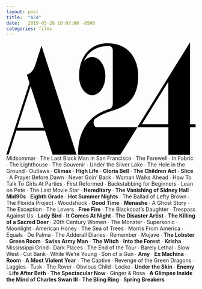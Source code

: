 ```yaml
---
layout: post
title:  "A24"
date:   2019-05-28 10:07:00 -0500
categories: films
---
```


<image id="a24_films_logo" width="1200" height="300" x="0" y="0" src="data:image/png;base64,iVBORw0KGgoAAAANSUhEUgAABLAAAAHtCAQAAACjAE/KAAAABGdBTUEAALGPC/xhBQAAACBjSFJN AAB6JgAAgIQAAPoAAACA6AAAdTAAAOpgAAA6mAAAF3CculE8AAAAAmJLR0QA/4ePzL8AAFV1SURB VHja7d13mBRVugbwd2aAQRBGQcExo4hiwoTomgOoo6AimEBAXUExABJ1d129JhAQMKOuqBgAV0VF EDGLOawrYFgVDJiIIplhZu4fogI9faqqu6reOqfe33nuc++1mp73VNXMfFNd9R1ARERERACgKcrC eaNC9kxEREREEqEU09A4nLdSgSUiIiIC1Mez2DGsN1OBJSIiIlIL/8a+4b1dDfZ8RERCVxMlqI8S bIpNsSk2w6bYFHVRhPrrtm+GAgBAMVYDACrw67otv6AKwHKswFIsxQosxy9YiRX4BSvWvVZEXFSI sWgd5huqwBIRm9XAttgOpWiELbEltsKW2AKNsXkkX2slFmIhFmL+uv+9EAuxAD/gZ6xl7wYRydNI nB7uG6rAEhGb1EQT7IgdsD12QBNsj21QFNvX3gTbYttq/nslfsYP+AE/4Ed8jx8xF7OxlL2jRCSA Qbg07LdUgSUiSVeMptgde2B37ITdsQk7ToZClKIU+2/w3xZjNmZjNj7BLHzxxweQIpJEnXBD+G+q AktEkmln7I/9sB92w3bsKDnYHPuvV3L9iC/wJb7Ap/gI37CjicgGyjBm3V2ZoVKBJSJJsjX2x/7Y HwdhC3aUEJWiFIev+7+XYCY+wCx8gvexih1MJPVaYjxqRvHGKrBEhK8WDsBhOBSHRHR7epKU4BAc AgBYg5n4CB/hI3yI5exYIqnUDJOxaTRvrQJLRHjqYl8cgmNxSALvrIpeLeyH/QAAFfgc0/EGXsZ3 7FAiKVKKqU5dKxcRwR4YiGlYjSqNDcZXeBDdsUcUd4SIyAbq48NqvwvPZQcTEQmuETrjIcyjFzJJ Hz9gAnqiCftwiTirGC9l+e5TgSX6G1essgeuwvuooJcudo3PcDNao5h98EQcU4jxWb/rVGAJemN7 dgQRH/bA1ZhFL1VsHssxDb2wA/tAijhjhOH7LaQCS9dA7FWMrzABl7NjiGRVgFY4Dacl4IOulViF X7AKKwCsxor1/utv6vxxjagOiv/4HwConajb72dhCp7EW6hiBxGx2iDcaNh6HsaE8UVUYNnrfNyL ZdgBi9hBRKrRBF3QBTvF+BUX4kd8j4VYiEXr/c9yrMIvebxrIZrgQByLdgl61ugbTMB4fMCOIWKp rh6NRUMqsMRWhfgMVajCP9hBRDZSD93wCioj/tBsJWbiKYzE5TgLh2Fn1I54VrXQHm/RPypcf3yB 67AX+2CLWKcMazy+t3QPVsqdtu5EmIc67Cgi6xTgaDyIZREVFGswCxNwLbrhMGxDmuFJ+IJeWG04 ZuEqNGMfeBFrtPLxE0oFVsq9+8epcDE7igiAergEn0ZQQHyJJ3E9zsTeqMWeIgCgNm6J/Opc8PEW uulPLRFPzTDfx/eTCqxUO3q9U2G2+vEL2W64Db+GWjB8i8dxBVondOGc07GSXlJljsW4VR8ZihiU Yo6v7yUVWKk2dYOT4Wx2HEmtIpyCaaFd0VmN6bgRJ6Ixe1qeDo/sg9B8xxvomqjnHkWSogQf+fwu UoGVYvttdDJ8pKdBhaAWzsf/QikKluNF/BNHWVUYHOt5oyxvLMYt2J29g0QSJXvfdhVYsp7M/rPH syNJytRBL3ybdyFQiQ9xI45MyN1VQfWkF1LmfTsJh7N3kUhCmPq2q8CSPzTF2ozT4WV2KEmRElyZ 91qC8/AwzrHgo0CzifQyymu8iVNQyN5NInS3BPq+UYGVWndVe0IcyI4lqVAf/4df8vqVPxvDcagj v/RLQ761P5rxCc6z9BqhSDgGBfyeUYGVUqVZnl96nB1MnFeMPr4ecc42ZuL/sC97EiH7B7188jfm oh/qsXeWCEXXwI/hqMBKqcFZTogK7MqOJg4rQjd8nfOv9zm4FruxpxCJEiyhF09+xwL0i7zfvUjS ePdtV4ElAIASw8cz97DDibNOxswcf6kvwmgc5vRTrsHu7WCPb3Eeiti7TCQ2fvq2q8ASAOZPkldh a3Y8cdCeeCWnX+UVmIz2KGbHj9zB9KIp6PgEp7B3mkgs/PVtV4ElAGrjR+NJcRM7oDimBCNQnsOP p59wA5qww8ekAD/TS6bg4y0cwd5xIhHz27ddBZYA6OFxUixBCTuiOKMA53gU9NWNSryE01P2zNrj 9HIptzHZ0fviRIAgfdtVYAmKfHTNHsQOKY5ogdcD/1BajQexJzs4wT/ppVKuYw1GYVP27hOJQC08 n8d3hgqs1DnDx2nxo54SkrwV48bAHwwuwg0oZQcnOZteKOUz5qAteweKhCxY33YVWIIPfJ0YPdgx xXIHYlbgX9GXpvo6yHH0IinfMRE7sHeiSIjyfbZXBVbKtPF5YvxPD2FLzmpjcDULMZnGN+iOmuzY ZIfQC6T8x3IMSv1xFFcE7duuAiv1XvR9anRkRxVLHYRPAv0Q+hYXpex29urZ16ih+jELLdm7UiRv wfu2q8BKuQMDnBrvscOKhWrg2kDXrn7AxSnoceWPKwVWFcrxT9Rg706RPOTSt10FVsoFexD8GHZc scy2eC3A+bUcg1GfHTlB3CmwqlCFd7XollirJZaG8l2gAitFdkVFoJPjeXZgsUpr/OT73KrABN0Q vRG3CqwqrMBAFLJ3qkhgTUNr+qsCK0XuDXx67MeOLJaoheEB7liYhhbswAnkWoFVhSpM0cJbYpnc +7arwEqxbbA68Okxjh1arLAj3vV9Tn2vxyeycLHAqsICtGPvWBHf8unbrgIrxYblcHqsxS7s2JJ4 h/j+aLACo3XXVVZuFlhVqMRgNX0RK+TXt10FVmptjl9zOkHuZAeXhOvu+8rohziQHTbRXC2wqlCF l9CIvXtFPBRiQsjnvQqslPhbjifISjRmR5fEqok7fJ5HC3G+bnj24HKBVYXZ2Ie9g0WM8u3brgIr pWrjx5xPkevZ4SWhGvpuW/sctmGHtYDbBVYVVuI89i4WyeqKCM55FVipcHEep8hi1GPHlwTaDbN9 nT+/4gIUsMNawfUCqwpVuE0L6UgihdG3XQVWKhXhy7xOkn7sCUjiHIB5vs6dN/WYhG9pKLCq8IIe c5DEKUN5JGe7CqwUODvPk2SuVoqTDRznq8/xGvTXfVcBpKPAqsL72Iq9q0XW0wrLIjrXVWClwId5 nya6d0L+dLavVbq+wyHsoJZJS4FVhdlaRkcSI7y+7SqwUujEEE6Tz3QlQta5xNeCSy/q6dPA0lNg VWEhDmXvbhGE27ddBVYKvRrKiXIKexqSCFf7OFfW4u8qyHOQpgKrCsvRlr3DJfXC7duuAit1wvqh /RZ7IpIAV/k4U37G0eyYlkpXgVWFtfr1I1TFeCnic1xnuOOeCu1UOYI9FSHr5+MsmYEd2TGtlbYC qwqV6MHe6ZJa4fdtV4GVMs193S/jb0xmT0ao+vo4R6aihB3TYukrsKpQie7s3S4pNSKG81sFltMe CPVk2Zc9HaHp4+P8GI0a7JhWS2OBVYUKdGHveEmhKPq2q8BKle18PU7vfzzEnpCQXOZ5bpTjQnZI 66WzwKrCWnRm73pJmWj6tqvASpURIZ8s5bq/JpU6en7QvAJl7JAOSGuBVYW16MTe+ZIiZSFfelCB lUINI+hOewt7UhK7w7DS46xYgsPZIZ2Q3gKrCmvRnr37JSWi69seWYGlrjfJcynqhv6e52NL9rQk Vs0xEbWNr1iM4/AaO6ZYrggPq/O/xKApno7gN2PEVGAlTR1cHMm7XsKemMSoFFPQwPiKn3AE3mbH FAfUxlNaQEciVoppaMQOEZwKrKS5AFtE8r4X21f9S47q4VnsYHzFHPwFM9gxxREN8ayNv/zEGiWY Yud9xCqwkqUm+kT0zg3xV/bkJBYFuM+jMcdcHIM57JjikJ3xrP6Ak4jUwmNowQ6RG/W/SZazPK48 5ONy3IFy9gQlclegg3H7TzmXVw3QBJtjc5SgBCWote6/rsBqAEuwBAsxHwvwI9ayd4HE7gA8gvao YMcQ5xRiLFqzQ+RKBVaSFGBAhO++Pc7Cg+wpSsSOx7XG7QvRBv/z/W5F2AOtsBuaoAma+Oz2vhbf 42vMwWf4L2bge/YOkZi0w3D0ZocQ54zE6ewI4oZ2ET96OgMF7ClKpHbCQuMZ8Av29/U+W6MDhuLV EB6LXogpuArHYFP2rolQmts0bDjOYh8Kccwg0pmsPlgOmh75aXMSe4oSoTr4yHj0V3g+UF+IVrgO H0Zw5pXjTfwDLZ2861MF1u9jGfZgHwxxSFx92zOHCiznHBbDafM6e5ISobHGY19hvDerFk7B/fg5 8jNwHu5FG8duTVCB9ef4DPXYh0McEV/f9syhAss5k2I5cf7CnqZE5GyPIz8o67/cCyMwL9YfX/Mx Ggezd1hoVGCtPx7TjQgSgjj7tmcOFViO2Sumi6FPsScqkdgei43H/V/V/qvN0BPv0X6IzUAvj3ao dlCBteG4nH1AxHrNMJ96DqvAcszYmE6cSuzOnqqErhCvGI/6S6iZ8W+2xlD8Sv9lvAJ3ohl79+VJ BdaGoxyHsg+JWK0Uc8jnsAosp+yI8thOnTHsyUroBhqP+OfYfKPX74p7sYr+i/j3UYGJVn90rQJr 4zHb6adGJVolHg/rxDFUYDnl1hhPndXYjj1dCdV+WG043sux1wavbo5/o4L+AyxzTEFL9o7MkQqs zDGafVDEUsV4iX72qsByypZYHuvJczN7whKiWpjp+0fFlrg9xmulQUclnkJz9u7MgQqs6o7l8ezD IhYqxHj6uVsFFVhOuTbmk2cZGrKnLKH5h/FYP/zH62qhF36h/+DyGuUYjS3ZuzQgFVjVje+deIBB 4jWCft7+NlRgOaOeR/ftKMbf2ZOWkOyClYbjPAN11r2uHf22Uf9jIXpa1ZBUBVb14yH2gRHLsPq2 Zw4VWM64nHD6/IxN2NOWUEwzHOWl2A0A0BAP039gBR3TLXraVQVWttGefWjEIry+7ZlDBZYjauE7 ygl0MXviEoLOxmPcAwBwGn6i/7jKZazCVdU0l0giFVjZxk8Zz6+KVI/Ztz1zqMByxHmkE+grx5Yr SaMGxqVtpqEAW2IC/UdVPuMdNGXvZB9UYGUfd7APjliB27c9c6jAckIhPqWdQmexJy95ustwdH/F DjgI39J/UOU7luJ89m72pAIr+6iwtvmGxIfdtz1zhFRg2XQrqYtOWXeXDMMgrRlmtd2MpUdfHIdX Heh4tinuxSOoy44hOSrEnShih5BEK8VUbMEOEQ0VWFwDiF97b7RhT1/yMMTwIe+bOBKjUYsdMSRn 4Q3szA4hOdofF7AjSIKVYAp2ZIeIigospqPQivr1B7J3gOTscLQzbN0DZ7MDhqoF3tOfA9a6BvXZ ESShivEkWrBDREcFFtMg8tc/Cgexd4HkpACDjdtL2AFDtzkmoyc7hOSkEf0nnSRTIcbiKHaIaCco LC3Qmh0B/dgBJCen42B2hNgV4XaM0k8sK/XBDuwIkkDD0ZEdIVr6ccWThJvMT0UzdgQJrCauZ0cg uQxjdMu0hWrj/9gRJHEGoTc7QtRUYLHshA7sCAAK0Z8dQQI7O8W3fHfBEyhmh5DAOhGfl5Yk6oQb 2BGipwKLpX9CGn2eg1J2BAmkMOUPJ7TDE6jNDiEBFeEqdgRJkDKMScAnOJFTgcXRGF3ZEdYpdv8y rWPaozk7AlkZntJVLOucgb3ZESQhWmK8Jctg5UkFFkevBC22fKGDz5y5TE9kAW3wkO7Fskwh/s6O IInQDJOxKTtEPFRgMdRP1APn9XERO4L4dhz2Z0dIhA64Lw0fMTilPXZhRxA6h/u2Z1KBxXBRwq4Z 9U7Q9TQxu5IdIDG64Dp2BAmkCJezIwhZfTzrbt/2TCqw4leMXuwIG2mMc9gRxJcDcDg7QoJcqUVY LNMNjdkRhKgYE7EvO0ScVGDFr2sCn9vrpztarHAhO0DC3IHj2BEkgNq4hB1BaArxoNt926ubssSr KJHd03fBqewI4mkznMmOkDA18GiKe4LZ6EK12Eit4TidHSFuKrDidlpCb/RMd28lO3RFXXaExNkc T6AOO4T4toXri6NIFleksSGQCqy4DWAHyOIAHMOOIEYF6MGOkEh7YzQ7ggSQpCeoJS5d07m8lwqs eLVO8EP2SS395DdHpL7BaDad0Y0dQXw7KME/AyUaZbg3nU1VVGDFK8lFTJt0Pd9hHV2/yu4WNGVH EN/+yg4gsWqFCQlZGC52KrDi1BLHsiMY6T6s5KqHk9kREqweHk3H0htOOEt991KkKZ5O772jKrDi lOTrVwDQQU9kJdYp+qVkdID+PLBGCdqxI0hMSjENjdgheFRgxWcPtGdH8FCEvuwIkoUaNHj5O3Zn RxCfurADSCxS1rc9kwqs+Fxtwd5Wp+VkaojW7AiJV4zRFnyHCQC0wVbsCBK51PVtz6QfSHHZO/HX rwBgE1zKjiDVaK87jHw4FN3ZEcSXGlb8NJR8pLBve3U7QeJxgyX7uifqsSNIBn1A6M912JwdQXzp wA4gERuZvr7tmez4pW+/1jiRHcGnzXUVIHG2whHsCJZoiH+yI4gvh6f51ucUGKTPQgAVWPEownB2 hAD6oBY7gmzgeC3F7VtP7MaOID4UafVTh3XFDewIyaACKw49sRc7QgDboBM7gmzgOHYAi9TEjewI 4ktbdgCJSBnuSWff9kwqsKK3Na5lRwhooM6LBCnSE4SBnIyW7Ajiw9FapNtJLTFej+T8Tr9Io3c7 StgRAtpVjQATpCUasiNYpUD3YVlhExzJjiCha4pJ2JQdIjlUYEXtbJzCjpCDpPecTxN9QBjUiWjF jiA+lLEDSMhS3rc9kwqsaG2H29kRcnIwDmdHkHWOZwewkJbNsYHObLeUYEq6+7ZnUoEVpULcj83Y IXKkX1HJ0EB3FOXgZOzCjiCedsb27AgSmmI8iRbsEEmjAitKV+FodoSclWEfdgQB8Be1aMhBIfqw I4gP6u/mikKMVd/2TCqwonM8/sGOkBct/JwEB7EDWKqrerpbQL+SXTESHdkRkkgFVlR2xkOW790z sAM7gqjAylEddGZHEE+6guUG9W3Pwu4SILnqY6L1D9fX1DUsuiI9D5ezC9gBxNNOKGVHkLx1Ut/2 bFRgRaEWnsCe7BAhOA9bsCOk3J7qKZOzvVScWkCPcNiuDGPUtz0bFVjhq4FHcAw7RCjq4hJ2hJQ7 mB3Aal3ZAcTTgewAkpdWmKC+7dmpwApbER7EaewQobkEddkRUk0FVj5O0xOYiaerjDZrhkn6DWGi AitchbgXZ7FDhKghzmdHSDX1lclHIy3Gknj7swNIzkoxVTeRmKnAClMBbkM3doiQ9dMFYJoi7MqO YLnT2QHEw+bYjh1BclIfz6pvuxcVWOGphTG4iB0idNvhTHaE1NoZtdkRLNdOt98m3l7sAJKDYkzE vuwQyacCKyz18JSjN9VeobOEZHd2AOttpfUIEm9vdgAJTH3bfdKvznDsiLedXbq0OU5gR0gpFVj5 07mbdLqCZR/1bfdJBVYYDsTbTv8y1MLPHC6fU3FRgZV0zdgBJCD1bfdNBVa+CtALr6ExO0akDsNf 2BFSSQVW/lqhDjuCGO3CDiCBqG97ACqw8tMQT2EkitkxIjeAHSCV9Ld9/mqqlWXClaARO4L4pr7t gajAysdBeB9t2SFi0Q57sCOkTkO18AvFIewA4kHXsGzREuPVticIFVi5qoeRmJ6aPiAF6MeOkDrb sAM4QgVW0jVhBxBfmmGy1kYNRgVWbtpiJnqlaiGOTtieHSFl1IAxHFpOOOm2YgcQH9S3PQcqsILb AU/i6dSVGzXRix0hZXQFKxxboJQdQYxUYCVfCaak5vOaEKnACqYBBuMznMKOQdEDDdkRUkVXsMKi TkvJpgIr6WrhMa2LmgsVWP7VwUB8hYGpXb6kLi5kR0iVbdkBnKFe4cmmAivZCvEQWrND2EkFlj+N cA2+wWBsxg5CdRk2YUdIEX1EGJbd2AHESAVWsqlve85UYHlrjtH4BlfpBj80wrnsCCmiD2TDoqfU kk0FVpKpb3seVGCZ1EZHTMMsdE/tx4Ib64ca7AipUcIO4Iwd2QHEqEEKWjXbSn3b86ICq3q1UIb7 8DMm4Fj1rV1PE3RgR0iN+uwAzthOfxYkWoHjS43ZS33b86QfPBvbAq1xAtqm/G6r7AZgHDtCSqjA CktNbIW57BBi0ADfsiNIhlaYoL7t+VGB9ZsCNEMrHIiDsY+u6hnti+MwlR0iBYr1sUmItlCBlWi6 BSN5mmGSFuvKlwosoBamYh9dsfJtgAqsGOj6VZj0gEqyqcBKGvVtD4Wu1gBr8IXKqwCOxkHsCCmg W9zDpCcyk01Xa5OlPp7VoyFhUIEFAENRwY5gFS38HD0tqhqmBuwAYqT+eklSjInYlx3CDSqwAOAL TGRHsMqpaM6O4Lw0LSQePX0ElWy6gpUchRiLo9ghXKEC6zdD2AGsUog+7AgiAegXeLKpAE6O4erb Hh4VWL95Dy+xI1ilC7ZmRxDxTQVWsqnASoor0JsdwSUqsH53EzuAVYpxGTuCiG8qsJJNBVYydMP1 7AhuUYH1u6n4iB3BKhfqObdIrWUHcEolO4AY6Y7DJCjD3erbHi4VWH/SfVhBlOBCdgSnrWEHcMpq dgAx0vHha4nx6tseNhVYf3oMX7IjWKWPLuxHSAVWmPQLPNl0fNiaYpJaw4RPBdafKjCCHcEqjXEO O4LDVGCFSXsz2VRgcZViGhqxQ7hIBdb6xmAeO4JV+un8icxydgCnaG8mmwosphJMUd/2aOgX5PpW 4lZ2BKs0w6nsCM76RasLhGgBO4AYqcDiqYXH0IIdwlUqsDZ0O5ayI1hlIDuAsyqxmB3BISqwkk0F FkshHkJrdgh3qcDa0GLcy45glZY4mh3BWQvZARyifZlsKrBY1Lc9UiqwNjYC5ewIVtE1rKjMZwdw iPZlsukhBI5B6tseLRVYG/sOj7AjWKUN9mNHcNQ37ADOWK4CK+FWsQOkUifcwI7gOhVYmYaiih3B Kv3ZARz1NTuAM+awA4iHZewAKVSGMerbHjUVWJlmYRI7glU6oik7gpN0BSssKrCSTu1x4qa+7bFQ gVUdLfwcRBH6sCM4aTY7gDO0J5NtLX5hR0iZZpisvu1xUIFVnel4gx3BKudhK3YEB33CDuCMGewA YjRfN2XEqhRTsQU7RDqowKqeFn4OojYuYUdw0I/64CQkH7MDiJEeQYhTfTyrvu1xUYFVvUmYyY5g lZ6ox47gIJ2DYajUtcCEU4EVn1r4N/Zlh0gPFVjVq8IwdgSrbI4L2BEcpCsvYfhSKxEmnPrsx6UQ Y9W3PU4qsLJ5BN+yI1jlctRiR3DOu+wATniTHUA86KPwuAzH6ewI6aICK5tyjGRHsMo26MSO4Bw9 ahEG7cWk00eE8bhCfdvjpgIru3uwiB3BKv11NoXsW8xlR3CArmAlna5gxaEbrmdHSB/9SsxuGe5g R7BKc7RlR3COioN8LcCn7AjiQX3KoleGu9W3PX4qsExuxUp2BKtcyQ7gnBfZAaw3TT2WEu8LdgDn qW87iQosk3kYw45glQNxGDuCYyazA1hvCjuAeFiN79gRHNcUk9S3nUMFltlwVLAjWGUgO4Bj5mIW O4LVKjGVHUE8zNHP2EiVYhoaGV+ha7yRUYFlNhuPsSNYpQx7sSM45jl2AKt9oBuoE+9LdgCnlWCK Z9/2v7NDuksFlpfBqu8DKEB/dgTHPMEOYDX9eZR8ugMrOrXwGFp4vOZ63MaO6S4VWF7+i2nsCFY5 CzuwIzjlLXzDjmCtKhVYFtAVrKgU4iHPvu0P4R/smC5TgeVNCz8HUQOXsyM4pQqPsyNY6x18zY4g nnQFKyrD0dHjFc/iXH1CEyUVWN5ewnvsCFY5Hw3ZEZwygR3AWuPYAcQHFVjRGOTZt/0dnIG17Jhu U4Hlx83sAFapi0vYEZzyDj5hR7DSajzEjiCeFukj8Eh0ww0er/gcJ2kZ9KipwPJjR3YAy1ymriuh upcdwEpPYCE7gnh6Tx9RRaAM93j0bf8Rx2MBO6b7VGB5K8Zl7AiWaYDz2BGc8iBWsyNY6B52APHh fXYAB7XEeNQwvuJXnKj7E+OgAstbV5SyI1jnci3MEKKFutE9sM/wCjuC+PABO4BzmmGyxycIq3EK /sOOmQ4qsLwUoR87goV2wBnsCE7RXYBBDdNHT1bQFaxwlWIqtjC+ohLn4GV2zLRQgeXlNOzCjmCl AVq7PUQf4FV2BKv8jIfZEcSHn7UOYajq41nPO4b7qjtcfFRgeRnADmCpvXACO4JThrMDWOUWrGJH EB/0AWGYijER+3q8ZjBGsmOmiQoss9bYnx3BWlr4OUzPYgY7gjUW43Z2BPFFHxCGpxAP4iiP1zyA K9kx00UFlpmuX+XucBzMjuCQSlzNjmCNYVjCjiC+vMEO4JCRON3jFVNwge5MjJcKLJOWOJYdwWq6 hhWmJ7WigC8LcCs7gviyCq+zIzjjSlzq8Yr3cDrK2THTRgWWia5f5actmrMjOKQK17IjWGEwlrIj iC/TsZIdwRHdcJ3HK/6HE7GMHTN9VGBltzNOZUewXCH6syM45RlMY0dIvK9wGzuC+PQ8O4AjvPu2 z8dJmM+OmUYqsLIbhCJ2BOt1xvbsCE7pjwp2hIS7XF3vraE/F8Lg3bd9KY7TktocKrCy2Qqd2REc UFPLDIXqv7iPHSHRXsLT7Aji0wJ8zI7ggKaY5NG3fQ06qG87iwqsbPqgNjuCE7pjc3YEp/xdSxhn tRoXsyOIb8+jkh3BeqWYhkbGV1Siqz6K5VGBVb3NcKFhqx519a8eerIjOGUe+rIjJNZ1+IwdQXzT B4T5KsEUH33bx7FjppkKrOr1RP2s22bgfnY8q1yKTdgRnPKgfjVVayZuYkcQ3yrwHDuC5YrxJFp4 vOYm9W3nUoFVndrGO4duwk26uB1AY3RjR3BKFS7EcnaIxFmL87GGHUJ8ex0/sSNYzU/f9rEYxI6Z diqwqnMeGmfdNgfj8BmeYke0Sn+Pp1wkmNnow46QOP+Hd9kRJAB9cJWf4Z5921/EX3UzC5sKrExF xl9fw7EWwI3skFZpgtPYERxzDx5jR0iUN3ADO4IEsBZPsiNY7Ur09njF+zhFV3T5VGBl6oimWbfN xxgAwHt4lR3TKlo0J2w98QM7QmL8gs7qD2aVlzCPHcFi3n3bv1Tf9mRQgZXJ1H38FqxY938NYce0 yr5ow47gmAXooL9QAQBVOA9fs0NIIPqAMHd++raXqYBNBhVYGzse+2Xdthx3/vF/T1HztkB0DSts b2mfAgCu1cdNlinXPaw589O3/Xj1bU8KFVgbMy3wPHqDJo/D2FGtcjQOYEdwzkg8yo5A9xyuYUeQ gKZiETuCpZphsmff9vb4kB1TfqcCa0OtDI++rsGIDf7/CZjDjmsVXW8J31/xHjsC1UycqZYp1hnD DmCpUkzFFsZXVOJcvMCOKX9SgbUhU9+QsZi7wf+/FsPZca3SHruwIzhnBU7EV+wQND/hJCxhh5CA fsAz7AhWqo9nPfu298cj7JiyPhVY69sN7bJuq6ymnBqD+ezIFilEP3YEB81HO/zCDkGxHCfhG3YI CewulLMjWKgYE7Gvx2uG4WZ2TNmQCqz19Tfsj6fwacZ/W4Fb2ZGt0gWl7AgO+gTt/ni2NT1W41R8 wA4hgZXjXnYEC/np2/6w8f5hoVCB9adt0NmwdWi1//U2LGXHtkht9GJHcNLrOBmr2CFiVYFztCKj lR7Hj+wIFvLu2/4Szlff9uRRgfWnPqiVddsreKva/75Yf48FcqFhEW3J3Qs4E2vZIWJTgS7qZG+p O/N/i9QZ5Nm3/QOcgtXsmJJJBdbvGqC7YevgrFtuVrvHAEpwITuCo57CqSm5ilWBc3Urr6Vm4XV2 BOt08lwGajZO1CcpyaQC63c9US/rto/wfNZtc/XDPpDeKGZHcNQknJKCe7FWoz3GskNIjkbqY6yA yjDGo2/7PLTBz+yYUj0VWL+pg0sNW4cYfywM1Q+NAEpxDjuCs6aiDL+yQ0RqKU7C0+wQkqNv8CA7 gmVaYQJqGl+xFGUpbtSSeCqwfnM+GmXdNhv/Nv7bT/QjP5BBKGJHcNarOMTh1gU/4ki1UbTYjbqd IpCmeBp1ja8oR0c9S5tkKrAAoAYuN2wd6nn7sNdn5LK+nXEKO4LDZuJgR3/kzsRBWgTEYt/hfnYE q5RimuHPfgCowgWYyo4pJiqwAOAMQ4fcn338WHhXt24Gon4tUfoRR+IJdojQTcQh+JYdQvIwRM+5 BVCCKZ592wfgAXZMMVOBBRQYO4yP8vVs1hD2JKxyoGfTPMnHMnRAb4f6ZVdhCE5z/O4y1/2I+9gR LFILj6GFx2tuxzB2TPGiAgsowz5Zt/3qs2/LZMxgT8MqWvg5WlUYhRMwjx0jFPNxAgZpSWfLDcZK dgRrFGIsWnu85lFcxo4p3lRgmT+wGu1znbcq3MSehlXaGIpaCceLaIHn2CHyNg0tdJ+J9b7B3ewI Fhnp2bf9BXTTnxw2UIHVCodn3bYaI32/zzh8zZ6KRQp0H1YMfkIZeljcG6sc1+B4La3igL4paYIb hiuNLYMA4GN00POYdlCBdaVh24P4wff7rMUI9lSs0hE7sSOkQBXuRku8yY6Rk7exL67W3+kOeAWP syNYoxuu83jFbByHJeyY4k/aC6zmOCnrtoosCzxncy/ms6djkRroy46QEp/gUPSw7BbxFRiEQzGL HUNCUOG5kp78rgz3ePRtX4Ay/MSOKX6lvcAaaNgDT+KLQO+1Arezp2OVcz26vEhYqnA39sR4a1Yc mIDmGIIKdgwJxd34LzuCJVphAmoYX7EMZficHVP8S3eBtS3OMmwN3nrhVixjT8kim3jeayDh+Q5n 4iC8xY7h6T84Ameo45UzFuMqdgRL+Ovb/h47pgSR7gKrL2pl3fYC3g/8fovwL/aUrNITm7IjpMq7 OBRdErxy2Wx0wwF4jR1DQnQVFrAjWMFP3/bzHXgqWFKjAZaiKus4Jqf33BarDe+psfHowz4JUqgQ HfEl/chvPL5DLxSzd02ODqbvvaSON7XuqC/18aHnvuwf4VdnnyfJG+eGs2vTfAXrUsP1kw/wYk7v ORfj2NOySh/DNUSJRiUew+44FzPZQf7wKf6KphilpVQcswLddCedD8WYiH09XjMy4CNXIlR1Md9Q v3bM+X33RCW9+rZpdGOfCKlVgOPxPPlsrcQraGf9n3m6glX90PVpPwox3nNPPhrp94iuYGWOkK5g pVdvw879Mq8L28/QTw6bxqfW/3q123YYiG8oR34xRmMv9vRDoQKruvGGPh70ZYTnnnw54g/PVWBl DhVYealp/KXSPa/3PpR+ctg12rFPhtSrgbZ4CEtiO+LLMQHtrb3jKpMKrOqOcVP2YbHCIM89+R/U jziDCqzMoQIrL10Mu/aHvH/0T6efHjaNN9gngwAAauNUjMW8SI/1YkzAWc49O6oCK3NoKWI/unl+ RD8bpZGnUIGVOVRg5aEAMw27Nv9V8trSTw+7xmHsE0L+UIgD8He8ihWhHuE1eAvX41CPNoq2UoG1 8ZikD/59KMMaj/04D81iyKECK3OEVGAV5P8WFmqLp7NuW4Lt815WpAAzsAd7khaZhLbsCLKRWtgf B+Ng7I2d87iX5mvMwHt4He9avOS0t4MtXe0xKl9jfyxih0i8VnjRo7HochyNd2NIUl9rG2Y4D2PC eBs3/6L0MtCw7Y4QVm2rwk14gD1Ji5yIPRPUNEAAYA3eWtf3fRPsgT3QBE2wI3bAlqhj+FflWIBv MQdzMAefYoZ+cKfQapyu8spTM0zy0bc9jvJKIpTGAuswHJJ12yqMCuVrPIprsT17otYowAB0YYeQ LFbi/Q1WNdgEDdEQm2ITACUoxFKsxVosxWIssGxJaYlCHy3n4qkUU7GF8RVVuABT2DFFgnvW8Mnr HaF9ld4xfE7szliDHdinhUiOdA/Wn+NR9sGwgJ++7QPz/zIB8rDPmuQNdXLP0V44Ieu2CgwP7evc g4XsqVqkppoSiljvE1zAjpB4fvq234Ih7JgShvQVWAMNN/ZPCHEh3OW4nT1Vq1zgcclcRJJtAU7G MnaIhCvEWBzl8ZoJ+nPTFWkrsHbEGYatw0L9Wrfoh00AdXAxO4KI5Gwl2uFLdojEG+65DNsr6IJK dkwJR9oKrL6G2/qfw4ehfq2F4TzomRqXOdeAUiQtKtF53VOnkt2V6O3xihk4VYueuyNdBVZD461r 4X/qPRTl7ClbpIG654pYqj+eYEdIvE64zuMV36EMv7BjSnjSVWD1NnQeeQ+vhP71vsN49pSt0h81 2RFEJLC7cTM7QuKV4X6Pxt4L0QZz2TElTGkqsDZFT8PWwZF8zZtQxZ62RbbD6ewIIhLQE8afrAIA rTDBo+vkcpyIz9gxJVxpKrB6oEHWbZ9jYiRfc4aaxQUyMKWLN4nYagrORgU7RMI1xdMefdsr0Bnv sGNK2NJTYNU0ru8+JLLnNtTPJIi9cDw7goj49jza66ZsD6WYhkbGV1She0R/4gtVegqscwxL13yP hyP7uq9pIdhA4uxgLCL5mIaTsYodIuHq41ns6PGav+E+dkyJQloKrAL0NWy9GWsi/No3sSdvlSPw F3YEEfFhOk5VeeWhFv7t2bf9LtzIjinRSEuBdTJ2z7ptMe6J9Gs/g0/Z07dKf3YAEfH0Mo7HcnaI hCvEWLT2eM2/1WLZXWkpsAYYtt2GpZF+7UpdwwrEVAyLSBI8hRNVXnka7vlc9Ks4R33b3ZWOAuso HJx12wrcGvnXfxjfsneBRcwf54oI2wPogJXsEInn3bd9pj5kdVs6CizTjdP3YX7kX78co9i7wCrn YDt2BBHJYgjOxVp2iMTz7ts+F2VYzI4pUUpDgdUCbbJuq8DIWDKMxkL2brCIuaWGiLBUoT8GqX2y Jz9921vjO3ZMiVYaCixT88px+CqWDMtxJ3s3WKUHNmNHEJGNrEInDGOHsIB33/YVaKu+7e5zv8Bq go6GrfH9sBipW0IDqKfFN0QS5gcciUfZISzgr2/7W+yYEj33C6z+hr8knsVHseVYiPvZu8IqvbAJ O4KI/OE/OFiLufjgp297DzzJjilxcL3AaoRuhq3xLmMzXDeGBtAIXdkRRGSdcThEz0L74Kdv+z/w L3ZMiYfrBZbpOsibeD3WLHMwgb07rNIPRewIIoIKDMRZasvgQzEmevZtvwPXs2NKXNwusMx38gyO Pc8QPX0TwM7owI4gknrzcKJaJftSiLE4yuM1T+sJ6TRxu8C6yPAs2qd4NvY8H2MqcW/Y5wqPB51F JFovYR/91PJpuPGBKgB4DWeggh1T4uNygVWMXoatgykLFMR715ftWuBYdgSR1FqLa9AaP7JjWMK7 b/ssnKK+7enicoHVBVtn3TYX4yiZXtHDuYEMzP8tRCQHc3E0rtY6eT756dt+gvq2p427BVYh+hm2 DscaUq6hpK9rp2NwADuCSAqNxz4xPwRkszKM8bidYRHaqG97+rhbYLVHs6zbFuFeWq6J+IT2tW00 gB1AJGXmoSPO1OJevrXEeNQ0vmIlTsan7JgSP3cLrL6GbbdgGS1XFYbTvraN2mMXdgSRFHkMe+Lf 7BAWaYpJ2NT4igp0xnR2TGFwtcA6Fgdl3bYCt1OzjdWl4gCKjB/1ikh4FqMHTsd8dgyLePdtB3rh CXZM4XC1wDJ9sHQPFlCzleMW6te3TRdsxY4g4rwqPITdcDc7hlVKMMWzb/s/yX/QC5GbBdY+hsf7 yzGCHQ+j9TRJALWN7TZEJH//w3E4B/PYMaxSC4+hhcdr7sb/sWMKj5sF1pWGJzoewTfseFiKO9kR rNITJewIIs5agWuwN6axY1imEA+htcdrnsHF7JjC5GKBtRPaZ91WhWHseACAUVrZK4D66M6OIOKo SdgDV2M1O4Z1vPu2v40zsZYdU5hcLLAGGhYJfgYz2fEAAPNwPzuCVS5HbXYEEed8gpPQFl+zY1jI T9/2E7GCHVO43CuwGqOLYWtyFi0dqr9tAtgKndkRRJzyPXpgb8KKrC7w7tv+PcqwiB1T2NwrsEzX Ol7DG+x4f5ijXjOB9HfwXBU31GIHCGw5hqA57tbCwzkpw/0efduXoAzfsmMKn2u/tErQw7A1Odev kpcm6ZrhFHYEkWrVZQcIZA3uwM4YhKXsIJZqhQmoYXzFSpyEj9kxJQlcK7BMz5vNwGR2vA38B8+z I1hlEDuASLUaswP4Vo6x2B0X42d2EGs1xdMeBbX6tssf3CqwauMyw9abUMUOuJEh7ABWaYkj2RFE qtGEHcCXtRiDXdEFX7GDWMxP3/aL1bddfudWgdXV0PP7a4xjx8vwEt5jR7DKQHYAkWrszQ7gaS0e RHOchznsIFbz07f9GoxmxxSJQhG+QFXWcQk7XrVOMyTW2HhUevZNFonfT/TvDNNYjls8ywLxVoyX PPe1ncVVffo5mrxxLvugJM8Zht21IKE3ohbiE/qpZNN4hH3ARDayD/27IvuYj8EoZe8gJxRigufe fsbj5vekUoGVOUIqsFz6iNC0wPMoLGfHq1ZlAlZGtElHS+53kfQ4mR0gizm4DDtgEH5kB3HCSM++ 7W/gdPU2FFcdZ6hGl6EhO15WxfieXq3bNG5jHzCR9RRiNv17InNMR0dLr6Yk05Wee3wWGrBD5kxX sDKHPiLcyIuGnTWcHc5oAP1ksmksx5bsAybyh7b074gNxzLchT3YO8Ux3VDpsde/w3bskHlQgZU5 VGBtoKVhV63Gtux4RvXxC/10smn8H/uAifzhHfr3w5/jC/TFZuwd4pwyrPHY74uwJztkXlRgZQ4V WBv4t2FX3ccO5+lG+ulk01iITdkHTAQA0IH+3fDbWImHcZTH8i2Si1ZY5rnvD2OHzJMKrMyhAms9 zVCRdUdVoDk7nqetsJJ+Qtk0+rAPmAiAeviO/r1QhRnoZfH9P8m2K+Z77P21OJUdMm8qsDKHCqz1 3GPYUXZ01b2LfkLZNL5FTfYBE8EY8vfBItyJg9g7wWGlmON5DC5khwyBCqzMoQLrD9tglWFHtWLH 86Up1tJPKZtGV/YBk9TrSjz/V2MiTkMxexc4rQQfeR4HN+4HVYGVOVRg/WGoYTe9zA7n23j6KWXT mKn7TYTqSKymnPmVeAsXJ7jtjCv89G2/x5GfQiqwMocKrHVKjM/gHceO59s+no8Ca6w/2rIPmKTY IfiVcM7PwtXYhT31VHC5b3smFViZQwXWOn8z7KT/WPUXxjT6SWXTmM4+XJJaZ3o+WRb2+BCDsBN7 2ilyi+cReQN12CFDowIrc6jAAgBsgp8NO+ksdrxAjqWfVHaNQ9kHTFKoJkbGeI5XYDr6Y2f2pFNm kOdx+cSpD2lVYGUOFVgAgJ6GXfQVitjxAnqfflrZNJ5hHy5Jnd0wPaazexUmozsasyecQt592+di e3bIUKnAyhwqsADUwFeGXXQRO15gHemnlU2jUkuCSIwa4+ZYbmz/AfehI+qzp5tS3n3bF2MvdsiQ qcDKHCqwAJxl2EE/YRN2vMCK8AX9xLJpPMA+YJIS++MuLI/4bC7Hq7gC+1h136hr/PRtP4IdMnQq sDKHCiwUGPuUXMmOl5Me9BPLprHGsUv1kiw1sA86YyS+jPg8/h73ooNWEaTz07f9NHbICKjAyhwq sFBm2D1LLP1xVYwf6KeWTWME+4CJg7ZGR4zC9MivWa3F+7ga++uaVSL46dt+GTtkJFRgZQ4VWHjF sHtuYofLmfcTLBp/jqVOPc0jTHVxDP6JF2LocFWB/2AE2uo+qwTx07f9OnbIiKjAyhypL7AOMuyc VdiaHS9nJVhCP7lsGlexD5hYbjO0w3C8jfLIz9VKzMQtaK8/ChLHT9/2fzl7pVEFVuZIfYE10bBz RrPD5WUI/eSyaSxAXfYBEyvVwP4YiGmeT42FMb7CaHTBtuwpS7X89G2f5Ezf9kwqsDJHygus5qjI umsq0IwdLy+lxsWrNTYel7APmFimGfpgauR3WFWhErNwNzpZfD09Hbz7tr/lUN/2TCqwMkfKC6wx hl0zgR0ub3fTTy+bxhyH/7aUMNXGsRiMWZGfkeV4H6PQEVuyJyw+XOl5PL9AI3bISKnAyhypLrC2 Mzb8O4AdL2/NDNfnNDJHJ/YBk4RrgC54IvJrVr/gWVyJwy3swJde3n3bv8eO7JARU4GVOVJdYN1s 2DEvsMOF4t/0E8ym8ZGzt59KfgrQAv3xYqQ3sFficzyEntgbhezpSkDefdt/wd7skJFTgZU5Ulxg NcBSw445lh0vFC3pJ5hd4wT2AZOE2QIdMRrfRXjO/YBncDXaYgv2VCVHLY2/SapQhdWO/D4xU4GV OUIqsGy8e+USbJp12weOXMF6Dy/haHYIiwzEFHYESYQaOBTHoQ32ieh60mK8t278wJ6q5GVXTDb8 JgGASnR25PeJiE91MM9Qd3ZkxwtNG3oNb9doxT5gQrY5zsQjWBTJ2VWJmbgbXS1/Pln+5Kdve1qe T9YVrMyR2o8ILzPslC9RxI4XovfpJ5lN4wn24RKaJuiOZ4wPvuQ6lmM6RqGjPgZ0TH186Hnsr2eH jHFvsH96J2+ktMCqia8NO6U7O16ozqCfZDaNCuzGPmASsyIcjpvwaQRn03cYh8twgJW3UIgXP33b x6TowRkVWJkjpQVWZ8Mu+QHF7HihKsKX9NPMpnEv+4BJbApxBG7HTyGfQWvxIW7FWdiePT2JUCHG e54Jz6aqtFaBlTlSWWAVYIZhl/RnxwvdRfTTzKaxBtuxD5hErhCHYhS+D/XM+b0xaAP25CQGIzzP h3c9bn53jQqszJHKAuskww75xcG16TcJ/W90t8dQ9gGTCBXgLxiJuSGeL+WYjqtxjNPLoMiGBnme FZ+n7o47FViZI5UF1muGHXIDO1wkvJdx0PhzLMFm7AMmkWiF4fg2xDPlC9yBUxz8k0zMvPu2/4Am 7JCxU4GVOVJYYB1i2B0rsRU7XiQ2w6/0U82mcQX7gEnIdsDf8b/Qzo9leAo9sBN7UkLh3bd9CfZh hyRQgZU5UlhgPW3YHXeyw0VmKP1Us2n8hNrsAyYhqYdueDm0VTm/xC04TmdHirXCMo9zZFVKmzur wMocqSuw9jBc3F2LndnxIrNNJP193B0Xsg+YhOAQ3O/569DfWI0X0Be7sickZLtivseZUoEz2CFJ VGBljtQVWA8adsaj7HCRupd+stk0vkrVA9bu2Qzd8d9QzoR5mIAuKGFPSBLAT9/23uyQNCqwMkfK CqwdjJ+e78uOF6ndQvuYJB3jdPYBkxwdgYexMu/jX4G38Q/sn6JGkWJWgo88z5rB7JBEKrAyR8oK rFGGXfEcO1zknqCfbjaN99mHSwLbFBdiZt5HfjkeR1dsyZ6MJIqfvu0PpLocV4GVOVJVYDXEUsOu OJIdL3It6aebXeNY9gGTAHbGYCzM84gvxIPomLL2kOJHISZ4nj0voBY7JpUKrMyRqgLrasOOeIcd LhYv0084m8Y09uESXwpQhil5fgD+NW7GEU4t8i5husXzDHoXddkhyVRgZY4UFVh1jc9/nMqOF4vj 6SecXWN/9gETD7XQJc8PBb/DKBya6o92xIt3o+Yv0Zgdkk4FVuZIUYHVx7AbPkMhO15MPqCfcjaN 8ezDJQb10Qvf5XF0VVqJH508+7bPwy7skAmgAitzpKbAqmlcIuN8drzYnE0/5Wwaa9GUfcCkWjtg hPGOSvOYh1txiEor8cFP33a3nz/3SwVW5khNgdXNsBPmpujmxCJ8ST/pbBp3sQ+YZNgRo7Aqx+O5 Es+gY4q+3yU/LT3L+DVoww6ZECqwMkdKCqwC430al7Pjxepi+kln01iFUvYBk/XshNEoz+lIVmA6 eqEhewJikab42eOsqsQ57JCJoQIrc6SkwDrZsAsWoR47XqzqeP7Q0Fh/3MA+YLLOXhiX47OCn2MQ tmPHF8uob3swKrAyR0oKrDcMu+BadrjY/Z1+2tk0FqM++4AJ9sDjnrcaVzdW4mEcqbutJDA/fdtv YodMFBVYmSMVBdYRhh2wPIUdmzfHr/QTz6bRn33AUm47jMbaHI7bpxiILdjhxUq18Lzn+fVwap49 90cFVuZIRYE12bADbmWHoxhOP/FsGj+iNvuApVZDDM5hXcGVmIBjdd1KcuSnb/uLelRiIyqwMkcK Cqy9DR8tlKMJOx7FtlhNP/VsGulp45Ek9XB1Dtdav0QvlLCji9W8+7a/pwWVMqjAyhwpKLAeMkz/ IXY4mvvop55NIz2NaJOiBi7CvMDH6QW005GSPA3yPM++QCN2yARSgZU5nC+wmhgf6t6HHY9mtzzX bkvbSMdSSklxNP4b8PiswoPYmx1bHOCnb3szdshEUoGVOZwvsG4zTH4SOxzVRPrJZ9N4l324UmMX H/e/bDh+xNW6mV1CUebZZe1X7McOmVAqsDKH4wVWIyw3TP5wdjyqg+knn13jSPYBS4HNMNxzYZIN x8c4GzXZscURrbDM43xbjdbskImlAitzOF5gXWuY+pvscHSv0k8/m8Zk9uFyXAHOx/xAR+QdnKwn BSU0u3qef5U4mx0ywVRgZQ6nC6y6WGCYejt2PLoy+uln19CSrtFphhcCHYvpaMuOLE7x07c9XYuq BaUCK3M4XWD1M0z8Ez1tBOA/9BPQpvEw+3A5ahNcHWjx5uk4hh1ZHFMfH3qed0PZIRNOBVbmcLjA qolvDRPvwo6XCJ3pJ6BNYy12Zh8wBx2Nz30fgQo8g5bswOIcP33bH9Gf5B5UYGUOhwus8wzT/lY3 xgIAavi4LK7x50hn3//olAZ6YnAROrIDi4MKMd7z3Htefds9qcDKHM4WWIX41DDt3ux4iXEp/RS0 aaRx5crodMaiAPt+HBqzA4uTvPu2v4967JAWUIGVOZwtsNobJr1Qyxz8oU4O/bLTPK5hHzBHNMLj Afb6WgxkBxZHXel59n2FrdghraACK3M4W2C9bZj01exwiXIV/SS0aag4D8MZgRoyrEAbdmBxVDfP vu0/oyk7pCVUYGUORwusow1TXq6uzxtogKX009Cm0Zt9wCy3OR4MtL/Xoj07sjjKu2/7chzEDmkN FViZw9EC6znDlEeywyXOCPppaNPQAxL5OAU/B9zfPdmRxVHefdvX6NppACqwMoeTBVYLw2XfNdiB HS9xtsVq+olo01CLj9zUxijPD2Q2Hs+pV7tEoqlnqV+JruyQVlGBlTmcLLAeNUz4AXa4RHqAfiLa NGbql34OdsNHgff0Et1eLJHw07e9HzukZVRgZQ4HC6ydDJ+rV2JPdrxEao4K+qlo09AyLUF1yelO v6vZscVJfvq2384OaR0VWJnDwQLrDsN0n2aHS6yn6aeiTeN19uGySj08lNNeXoQSdnRxUDFe8jz3 1Lc9OBVYmcO5AqsxVhqmewg7XmIdQj8V7Ro6k/zaD//LcR/fxY4uDvLTt/0F9W3PgQqszBFSgZWc ar83amfd9hreYMdLrDcwnR3BKmp86U8XTMcuOf7bR9jhxUHDcbrHK2agA9awY4okT30sNlSTJ7Lj JdpJ9GrfplGJPdgHLPE2wZg89vDCBP3ZJq4Y5HneqW97rnQFK3M4dgXrImyWddsMTGbHS7RnMZMd wSIF6M+OkHDb41V0y+Pfv49K9hTEMZ1wg8crFqAMP7FjimwoGQVWMXoZtt6EKnbARKvCUHYEq5yN 7dgREqwMH6FlXu/wAXsK4pgyjPFosLIMZficHVNkY8kosLqiNOu2rzGOHS/xHsU37AgWqYnL2RES qxeexuZ5vsfX7EmIU1pivMcaDOXoiPfYMUUyJaHAKjI2hhuOteyAiVeOEewIVrlAq1pWoxbuw0gU 5f0+i9kTEYc0xSSPZdqr0B3PsWOKVCcJBdaphqeV5uM+djwr3IuF7AgWqYuL2BESpxFeCunGzl/Z UxFnlGIaGnm8ZhDuZ8cUqV4SCizTg/O3YgU7nhWW4zZ2BKtcijrsCImyF94NrUOYOhFJOEowBTt6 vGYUbmLHFMmGX2AdiwOyblumZQ98u02laABbutepNw9H4/UQl1Kvx56OOKEYT6KFx2vG635KSTJ+ gTXIsG00FrHjWWMB7mVHsEpf1GBHSIgOeDbUpW3CK9UkvQoxFkd5vOYVdFVLEEkydoG1P47Jum0N RpLT2eVmlLMjWKSJZ1/odBiACYY1FHKxG3tK4oCR6Ojxio9wMlazY4qYsAss0/1XD2MuOZ1dvsF4 dgSrDPDoreO+QtyKIaHvhb+wpyXWG4RLPV4xB2V6nELEZBeszdqqvgLN2fGssxcq6UsM2DSOZx8w qhp4KKL9uj17amK1bp4/x+ajGTukQ7RUTuYI6R5d7n0o/Qxdd57Cp9RsNpqByVq3MYCBKe6fU4zx ODmi9z4dw9jTE2uV4W7Pq6ojsL3K+NDoierIMD8kKcUcFGfdejDeJmaz1WF4jR3BKgfhHXYEirqY iGMje/dZ2Ata3kpy0Qovoi47hEgIKlHEvAert6G8ekXlVU5ex5vsCFYZwA5AsRmmRVheAXvoOqrk ZFdMUnkl7uBdwSrBt6ifdesJKf7wJj8nYyI7gkUqsXvqFondDM/nuZyztw9xICrYExXLlOJNz8ai IragXsHqaSivPsJUWi7bPY1P2BEsUoj+7AgxK8HUyMsrYD/0YE9ULOOnb7uIVVhXsIoxB6VZt56F caRcLuiGMewIFinHzviOHSI2JZiKVrF8peU4AJ+xpyvWqIVJaM0OIRIi4hWscw3l1Ww8RkrlhkdS VDDkr6Znxx13xFdeAXUx3nCNWmR9hRir8krcwymwitDPsHWY7t7IyxqMYEewSg9sxo4QizqYFFt5 BQB7Y2LIPeLFVSO1roK4iFNgdcTOWbfNw/2kfeGOu7GAHcEi9XEhO0IMauIxHBrz1zwKz4W6yqG4 6coUXUWWVOEUWKaH40dhJWdXOGQ57mRHsEov56+0FGEsyghf9wi8iT3Yk5dE64br2BFEosEosI7D vlm3/Yo7eDvDIbdiBTuCRbZCV3aESBXgDpxB+tq74130RU32LpCE8tO3XcRSjALLtMDzaPxC2hNu mY/72BGsYlq0yX7XoTvxq9fBMHyEs5zew5KbVpig4lvcFf/fDgcaFidZjZ3wA3N3OKQJ/kdeadIu pzv77Gp3jGZHAAB8g4fwb3yMSnYQSYhdMR1bsEOIRKQSRfEXWI+jfdZt91D/0nbNwzibHcEiH+AA doRInICnE1VoL8C7+AxzsUzXqlOuEH/TsjgJsY1h2bp0Wor5eb9HJXaJu8DaFZ9k/ViyErvhi5jz uGxvfKS7GwI4Fi+yI4RuP7yKTdkhRKqxBEfgv+wQAgB4z9E/L3P3ALqF8TZx/23b33DX13NYgM1j zuOy7/AqjmSHsMhA5wqs7TFJ5ZUk0iq0U3klrou3wNoG5xi2lmERd2dIqrXG/viAHSJEm+Bxw3oJ IjyV6IzX2CFEohbvU4SXoxZ7wiJZDcj/LRKjAPfpsr8kVG88zo4gEr04C6zNcQF7uiIGp2EXdoTQ /A1nsiOIVOsa3MqOIBKHOAusS1CPPV0RgyJczo4QkpNxDTuCSLXuwdXsCCLxiK/A2gSXsCcr4qEb GrMjhKAZxpIWwRIxexoXsSOIxCW+H8PnoxF7siIeauMydoQQ5jBO14olkd7B2ahghxCJS1wFVhF6 s6cq4sMlKGFHyNNthrU+RXg+QRmWs0OIxCeuAutM7MyeqogP9S1/FOMsnM+OIFKN79WIR9ImrgKr L3uiIj71triZyK4JWXdQZENLcCK+YYcQiVc8BdaJ+tBCrLENOrMj5KguntDdV5JAq9BWfdslfeIp sFxq4Cju62/pM3i3YHd2BJEMFTgLr7NDiMQvjl8krXA4e5oiAeyGduwIOWiH89gRRKrRGxPZEUQY 4liL8ArDtq+xkL0LUmJLbM+OYJGB1v1K2BJ3syOIVOMa3MaOIMIRfYG1G9pm3VaOI/AtexekxE74 H4rYIaxxEI7Aq+wQgdzhRItUcY36tkuKRf8R4SDD1xir8io2s627JsM1kB0gkK7owI4gkuEZ9GRH EOGJusDaFmdl3VaF4ezpp8oQdgCrnGDRk6/bYAQ7gkiGd3Am1rJDiPBEXWD1NfQUmohP2NNPlffw MjuCVezp3XYfNmdHENnILJyAFewQIkzRFlgN8FfD1qHsyafOTewAVrFl9YFOaMOOILKR71GGxewQ IlzRFliXYdOs217GW+zJp85z+A87gkWK0IsdwYcS/aEiibMEZbq/ViTKAqsOLjZs1R1BDMPYAaxy PrZkR/A0FKXsCCIbWImT8DE7hAhflAXWBdgi67b/4nn21FNpPL5iR7BIHVzCjuChlZZ2loSpQGdM Z4cQSYLoCqya6GPYeiOq2FNPpQqMYkewyiWGD7n5amC0pYv6iLt64wl2BJFkiO7H85nYIeu2r/Bv 9sRT619YwI5gkQaJvkLUDy3YEUQ2cLX6tov8LqoCq8C4wPNQVLAnnlorcDs7glX6GRqNcDUyLkIl Er+7cQ07gkhyRFVgtcWeWbf9jAfZ0061W7CMHcEi2+JMdoQsrkd9dgSR9TxjfKxJJHWiKrBM169G YCV72qm2CGPYEawyKJH3Oe2Nc9kRRNbztvq2i2woml8dh+GQrNt+xWj2pFNvKMrZESzSHGXsCNUY qqW7JUFmoUx920U2FE2BZVoo93b8wp506n2Hx9gRrJK8hZ9PUvd2SRD1bRepRhQF1l6Gv/hX41b2 lAXAELXJCOBQwxVZhhoYzI4g8gf1bRepVhQF1gAUZN02Bj+ypywAPsZUdgSrDMj/LUJ0LvZgRxBZ R33bRbIIv8DaDmdk3VaBm9kTlnW08HMQpqdi41ZT7RkkMdS3XSSr8AusAaiZddtj+II9YVnnZbzN jmCRAvRjR/jD+WjCjiACAKjCherbLpJN2AVWQ+PD40PZ05X1DGcHsMrZ2J4dAQBQK4G33EtaXYV7 2RFEkivsAqsX6mbd9hw+ZE9X1vOEricGUBO92REAAN2xIzuCCABgNK5jRxBJsnALrLroadg6hD1Z 2UAlhrEjWKU7GrIjoLauX0lCPK2+7SJm4RZYpl9B7+AV9mRlIw/iJ3YEi9TFRewI6I5t2RFEALyG M7SirIhZmAWW+UMUde5JnlW4hR3BKr0NH4DHoQi92LtABMAsnIJV7BAiSRdmgdXZcBvwZ3iaPVWp xu1Ywo5gkYboRv36HbETexeIYC5OUN92EW/hFVgF6GvYOgSV7KlKNX7FPewIVumLGsSv3ps9fREs RBt8xw4hYoPwCqxTDN2l5+IR9kQli5FYw45gkSboSPvaR6AVe/qSeitxMj5lhxCxQ3gFVn/DtuH6 JZ5Y3+NhdgSrDDIsBBWtvvm/hUheKtAJb7BDiNgirALrSBycddsiNaNLNH18G8TeaEP5us1wInvq knJV6IEn2SFE7BFWgWVaDPc2LGNPUww+xzPsCFbhdKLqFcnC7CL+XYV/sSOI2CScH9p74/is21bg NvYkxcON7ABWOcpwtTYqddGZPW1JubvUt10kmHAKLNN9KfdgPnuS4uEdTGdHsEr8Cz+fifrsSUuq PY1L2BFEbBNGgWV6sqocI9hTFB9uYgewyiloHvNX7M6esqTaq+rbLhJcGAVWf0NvoEfwDXuK4sMk zGRHsEghLo/16+2NA9lTlhSbiVPVt10kuPwLrEaG7tZVWk7YEjpSwZyDrWP8aheypyspNhdl6tsu kov8C6xe2CTrtqd1XcQaj+BbdgSLFMe4KmAdnMWerqTWQrRW33aR3ORbYNXDRYaturPHHuUYxY5g lQtREtNX6oDN2JOVlFqBk/AZO4SIrfItsC7E5lm3vYo32dOTAEZjITuCReob/7QIUyf2VCWlKtAJ b7NDiNgrvwKr2Lj87BD25CSQ5biLHcEqvQ0fjodnSxzNnqikUhV6YCI7hIjN8iuwTLf6fozn2JOT gG7BSnYEizTGOTF8lTMMz+iKROdv6tsukp98Cizzw+pDUMWenAQ0Dw+wI1hlIIoi/xq6wV0Y7tL6 DiL5yqfAam9otzgHE9hTkxwMVTvBAHbCqRF/he0Jy/KIPKW+7SL5y6fA6mvYNgxr2VOTHMzGE+wI VvlbxO9/lmERKpFovIoz9YeWSP5yL7COxkFZt83DGPbEJEdqrRHEPjgm0vfvmP9biATyMU5W33aR MOReYA0ybBulm6Wt9T5eZEewysAI33sb7MeenqTMXJyEJewQIm7ItcBqgWOzbluKO9jTkjzoGlYQ rbF/ZO/dTh8QSqzUt10kRLkWWFcafvTfiV/Y05I8PI8P2RGs0j+yd27Lnpqkykq0U992kfDkVmDt hNOyblutJVesN5QdwCod0DSS962Lo9hTkxSpwNlae0MkTLkVWKb+Pw/gB/akJE+P4St2BIsUGfvB 5a4NarOnJqlRhe7q2y4SrlwKLFMH60oMY09J8laBEewIVjkXpRG8qz4glPhcifvYEURck0uBZVqD 7Ql8wZ6ShGAM5rMjWKR2BG0ZC1DGnpakxq0YzI4g4p7gBVZ9XGjYqgWe3bACt7EjWOVilIT8jnui MXtSkhIT0YcdQcRFwQusntgs67ZpeJ89IQnJbVjGjmCREvw15Hc8mj0lSYlX1LddJBpBC6xiXGbY qutX7liEf7EjWKUPaoX6fnqCUOIwA6diNTuEiJuCFljdDLfzvqce4E4ZhnJ2BItsg04hvlsRDmdP SFJgDo5T10KRqAQrsIqMCzzr+pVb5mI8O4JVBua1dPqG9sHm7OmI8xbgBPzIDiHirmC/Ejpgl6zb PseT7MlIyG5CFTuCRXZFu9DeSx8QStRW4GR8zg4h4rJgBZZpUZBhqGRPRkI2A1PYEawyILR3UoEl 0SpHB/VtF4lWkAKrjWFZ2+/xIHsqEgEt/BzEwSHdOVWAg9lTEadVoYf+eBKJWpACa6Bh2wisYU9F IvAq3mJHsMrA/N8CQDPdgSWRGoQx7Agi7vNfYLU0dOZZgnvZE5GIaOmjIMqwTwjv0oo9DXHaHboy LRIH/wWW6W/zW7GEPRGJyER8yo5glb75vwUOZE9CHDYel7IjiKSD3wJrV5yaddsq3M6ehkSmEjez I1jlTOyY93uowJKovIKuehxJJB5+C6z+hlfei5/Y05AIjcUP7AgWqYHL83yHYuzNnoQ4Sn3bRWLk r8DaytClugIj2ZOQSK3GLewIVjkfW+b17/dFMXsK4qQ5aKO+7SLx8VdgXY7aWbeNw1fsSUjE7sKv 7AgWqYOL8/r3++f1r0WqNx/H6bMGkTj5KbBK0D3rtio9ZZYCS3AXO4JVLsWmefzrPdnxxUErcDK+ YIcQSRc/BdYlKMm67Vl8xJ6CxGAEVrEjWKQBzsvjX6vAkrCVo4M62onEzbvAqo1LDFu1wHM6/ISH 2RGs0g+1cv63u7PDi2Oq0F1920Xi511gnYetsm57G9PZE5CYDNXD3QFshzNy/JdbowE7vDhmIO5n RxBJI68Cqwh9DFuvZ8eX2HyOp9gRrHJFwIXUf7cHO7g45g4MZUcQSSevXwKno2nWbZ9iMju+xGgw O4BVmuOEnP6d7sCSMI1T33YRFq8Cq59h24360ChV3sVr7AhWyW3hZ13BkvC8jG76KS3CYi6wjsd+ Wbd9g3Hs8BIzLREbxGH4Sw7/qhk7tjjjPzhFfdtFeMwF1iDDtuEoZ4eXmE1WU45ABuTwb3ZihxZH zEaZGgSLMJkKrANxRNZtC3EfO7rErkoLPwfSLvAHfsUoZYcWJyxAmfq2i3CZCqwrDNtGYTk7uhCM wzfsCBYpMN7DWJ0dc3z2UGR9K9AOn7NDiKRd9h/nu6Jd1m3LcQc7uFCUa2nvQDph+0Cvb8IOLA4o x2nq2y7Cl73AGmjYdhcWsoMLyT1YwI5gkZroFej1ugNL8lWF7niOHUJEshdY26JT1n9TjlvYsYVm Oe5kR7BKDzQM8GpdwZJ8DVDfdpFkyFZg9TGspTYW37JjC9FtWMmOYJG6uCjAq1VgSX5GYBg7goj8 pvoCqwEuyPovKjGcHVqo5mEMO4JVLsUmvl+7LTusWG1c4McqRCQy1RdYl6Be1n8xEZ+wQwvZMKxl R7BII5zr+7WN2WHFYurbLpIo1RVYdXCJ4V/oArTMwePsCFbphxo+X9mIHVWs9TFOVd92kSSprsA6 H1tmff1LevxXANyIKnYEizRBB1+vq4867Khiqdk4DkvYIURkfZkFVg1cbnj9EHZgSYT/4gV2BKsM QoGPV+kDQsnNfJygvu0iSZNZYJ2JHbO++r+Yxg4sCaGFn4NogTY+XqUCS3KxAu3wP3YIEdnYxgVW AfoaXn2DPhiSdV7AB+wIVhno4zUqsCS4crTH2+wQIpJp4wKrDPtkfe2XurVZ1qNrWEEchZaer9Et 7hJUFc7FVHYIEanOxgXWIMNrh6KCHVcS5HF8yY5gFe9rWA3YEcU6/fEwO4KIVG/DAqsVDs36yp/x IDusJEoFbmZHsMqpaO7xinq+3kfkd8PU9lkkuTYssP5meOXNWMUOKwkzRk8uBVCIPh6vqM+OKFZ5 1NedfSJCsn6B1RwnZn3drxjNjiqJswq3syNYpQu2Nm5XgSX+vYRz1bddJMnWL7AGZV36GbhdTeyk GrdjKTuCRYpxmXG7Cizx6wOcrL7tIsn2Z0m1Hc7M+qrVuJUdVBJpMe5lR7DKRdjMsFUFlvjzFU7E MnYIETH7s8Dqh1pZX3UffmQHlYS6GWvYESxSHz0MW3WTu/gxH2X4mR1CRLz8XmA1wHlZX6OnxSS7 uRjHjmCVPqiddZuuYIm3pThefdtFbPB7gXUZNs36mgnqdyQGg3WrbQCNcU7WbZuww0nilaMjPmSH EBE/fiuw6uBiw2uGsUNKon2KyewIVhmIoixbarCjScJV4a/q2y5ii98KrO7YIusrpujvJfGgRXOC 2BmnZtlSkx1NEq6f2j2L2KMQQE30NrxiCDuiJN7reJMdwSrZ2kPqCpaYDNXdsCI2KQRwNnbIuv1d vMqOKBYYyg5glQNwdLX/XQWWZPeIcaVYEUmcQhSgn2H7DeyAYoWn8Ak7glWqv4aljwglG/VtF7FO Idphz6xbP8Mz7IBihSotOhtIG+xXzX/VFSyp3vs4Wf3mRGxTiAGGrUP0N5P4NBbfsSNYpX/GfylC ATuUJNJXOEl920Xsox/pIslQgGPYESSRZmklDYlUV2zFjpAwM/FsGG/z/3AKz+TyAgvDAAAAJXRF WHRkYXRlOmNyZWF0ZQAyMDE5LTA1LTI4VDIwOjI0OjM0LTA3OjAwzBC6fwAAACV0RVh0ZGF0ZTpt b2RpZnkAMjAxOS0wNS0yOFQyMDoyNDozNC0wNzowML1NAsMAAAAASUVORK5CYII="></image>
<br>
Midsommar ∙
The Last Black Man in San Francisco ∙
The Farewell ∙
In Fabric ∙
The Lighthouse ∙
The Souvenir ∙
Under the Silver Lake ∙
The Hole in the Ground ∙
Outlaws ∙
**Climax** ∙
**High Life** ∙
**Gloria Bell** ∙
**The Children Act** ∙
**Slice** ∙
A Prayer Before Dawn ∙
Never Goin’ Back ∙
Woman Walks Ahead ∙
How To Talk To Girls At Parties ∙
First Reformed ∙
Backstabbing for Beginners ∙
Lean on Pete ∙
The Last Movie Star ∙
**Hereditary** ∙
**The Vanishing of Sidney Hall** ∙
**Mid90s** ∙
**Eighth Grade** ∙
**Hot Summer Nights** ∙
The Ballad of Lefty Brown ∙
The Florida Project ∙
Woodshock ∙
**Good Time** ∙
**Menashe** ∙
A Ghost Story ∙
The Exception ∙
The Lovers ∙
**Free Fire** ∙
The Blackcoat’s Daughter ∙
Trespass Against Us ∙
**Lady Bird** ∙
**It Comes At Night** ∙
**The Disaster Artist** ∙
**The Killing of a Sacred Deer** ∙
20th Century Women ∙
The Monster ∙
Supersonic ∙
Moonlight ∙
American Honey ∙
The Sea of Trees ∙
Morris From America ∙
Equals ∙
De Palma ∙
The Adderall Diaries ∙
Remember ∙
Mojave ∙
**The Lobster** ∙
**Green Room** ∙
**Swiss Army Man** ∙
**The Witch** ∙
**Into the Forest** ∙
**Krisha** ∙
Mississippi Grind ∙
Dark Places ∙
The End of the Tour ∙
Barely Lethal ∙
Slow West ∙
Cut Bank ∙
While We’re Young ∙
Son of a Gun ∙
**Amy** ∙
**Ex Machina** ∙
**Room** ∙
**A Most Violent Year** ∙
The Captive ∙
Revenge of the Green Dragons ∙
Laggies ∙
Tusk ∙
The Rover ∙
Obvious Child ∙
Locke ∙
**Under the Skin** ∙
**Enemy** ∙
**Life After Beth** ∙
**The Spectacular Now** ∙
Ginger & Rosa ∙
**A Glimpse Inside the Mind of Charles Swan III** ∙
**The Bling Ring** ∙
**Spring Breakers**
